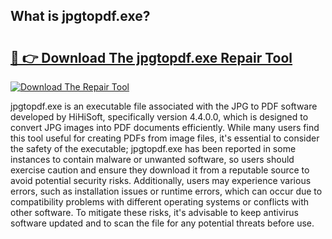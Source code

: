 ## What is jpgtopdf.exe? 

# <h2><a href="https://exedetect.com/download.php?jpgtopdf.exe">🔗 👉 Download The jpgtopdf.exe Repair Tool</a></h2>

[![Download The Repair Tool](https://exedetect.com/download-button.jpg)](https://exedetect.com/download.php?jpgtopdf.exe)

jpgtopdf.exe is an executable file associated with the JPG to PDF software developed by HiHiSoft, specifically version 4.4.0.0, which is designed to convert JPG images into PDF documents efficiently. While many users find this tool useful for creating PDFs from image files, it's essential to consider the safety of the executable; jpgtopdf.exe has been reported in some instances to contain malware or unwanted software, so users should exercise caution and ensure they download it from a reputable source to avoid potential security risks. Additionally, users may experience various errors, such as installation issues or runtime errors, which can occur due to compatibility problems with different operating systems or conflicts with other software. To mitigate these risks, it's advisable to keep antivirus software updated and to scan the file for any potential threats before use.